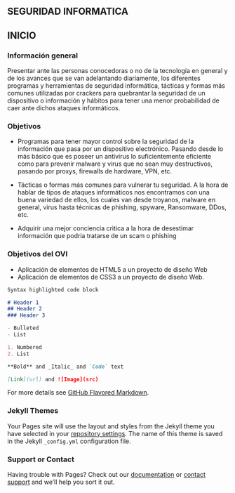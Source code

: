 ## SEGURIDAD INFORMATICA

## INICIO
### Información general
Presentar ante las personas conocedoras o no de la tecnología en general y de los avances que se van adelantando diariamente, los diferentes programas y herramientas de seguridad informática, tácticas y formas más comunes utilizadas por crackers para quebrantar la seguridad de un dispositivo o información y hábitos para tener una menor probabilidad de caer ante dichos ataques informáticos.

### Objetivos
- Programas para tener mayor control sobre la seguridad de la información que pasa por un dispositivo electrónico.
Pasando desde lo más básico que es poseer un antivirus lo suficientemente eficiente como para prevenir malware y virus que no sean muy destructivos, pasando por proxys, firewalls de hardware, VPN, etc.

- Tácticas o formas más comunes para vulnerar tu seguridad.
A la hora de hablar de tipos de ataques informáticos nos encontramos con una buena variedad de ellos, los cuales van desde troyanos, malware en general, virus hasta técnicas de phishing, spyware, Ransomware, DDos, etc.

- Adquirir una mejor conciencia critica a la hora de desestimar información que podria tratarse de un scam o phishing

### Objetivos del OVI
- Aplicación de elementos de HTML5 a un proyecto de diseño Web
- Aplicación de elementos de CSS3 a un proyecto de diseño Web.

```markdown
Syntax highlighted code block

# Header 1
## Header 2
### Header 3

- Bulleted
- List

1. Numbered
2. List

**Bold** and _Italic_ and `Code` text

[Link](url) and ![Image](src)
```

For more details see [GitHub Flavored Markdown](https://guides.github.com/features/mastering-markdown/).

### Jekyll Themes

Your Pages site will use the layout and styles from the Jekyll theme you have selected in your [repository settings](https://github.com/solefen1x/ProyectoPagina/settings). The name of this theme is saved in the Jekyll `_config.yml` configuration file.

### Support or Contact

Having trouble with Pages? Check out our [documentation](https://help.github.com/categories/github-pages-basics/) or [contact support](https://github.com/contact) and we’ll help you sort it out.
